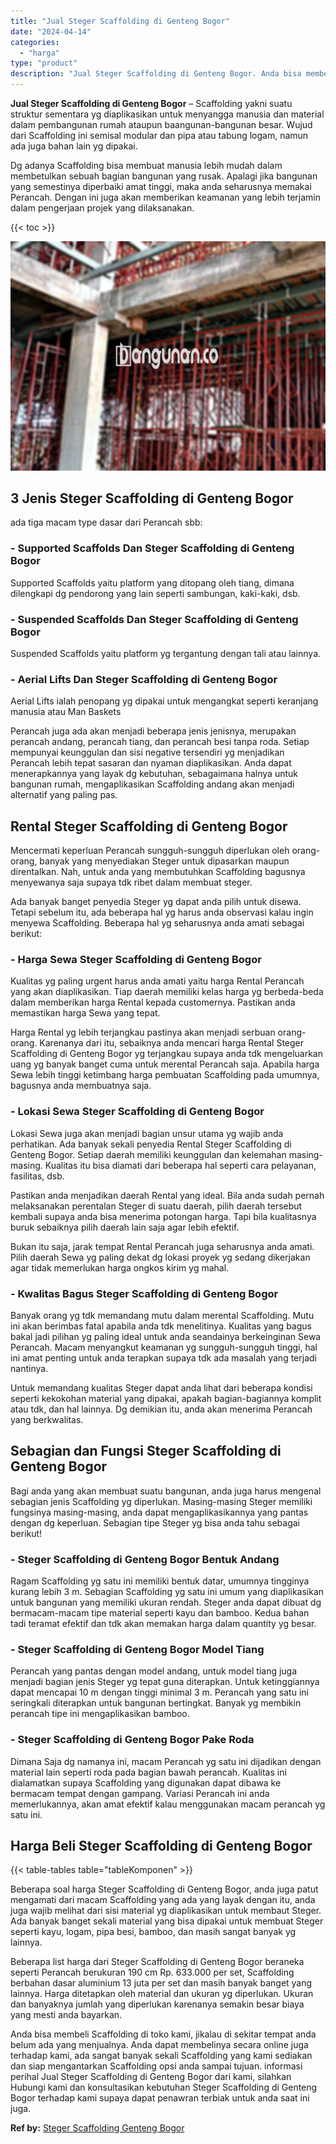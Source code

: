 ```yaml
---
title: "Jual Steger Scaffolding di Genteng Bogor"
date: "2024-04-14"
categories: 
  - "harga"
type: "product"
description: "Jual Steger Scaffolding di Genteng Bogor. Anda bisa membeli Scaffolding di toko kami, jikalau di sekitar tempat anda belum ada yang menjualnya. Anda dapat me..."
---
```


**Jual Steger Scaffolding di Genteng Bogor** – Scaffolding yakni suatu struktur sementara yg diaplikasikan untuk menyangga manusia dan material dalam pembangunan rumah ataupun baangunan-bangunan besar. Wujud dari Scaffolding ini semisal modular dan pipa atau tabung logam, namun ada juga bahan lain yg dipakai.

Dg adanya Scaffolding bisa membuat manusia lebih mudah dalam membetulkan sebuah bagian bangunan yang rusak. Apalagi jika bangunan yang semestinya diperbaiki amat tinggi, maka anda seharusnya memakai Perancah. Dengan ini juga akan memberikan keamanan yang lebih terjamin dalam pengerjaan projek yang dilaksanakan.

{{< toc >}}

![Jual Steger Scaffolding di Genteng Bogor](/images/sewa-scaffolding-steger-17.png)

## 3 Jenis Steger Scaffolding di Genteng Bogor

ada tiga macam type dasar dari Perancah sbb:

### \- Supported Scaffolds Dan Steger Scaffolding di Genteng Bogor

Supported Scaffolds yaitu platform yang ditopang oleh tiang, dimana dilengkapi dg pendorong yang lain seperti sambungan, kaki-kaki, dsb.

### \- Suspended Scaffolds Dan Steger Scaffolding di Genteng Bogor

Suspended Scaffolds yaitu platform yg tergantung dengan tali atau lainnya.

### \- Aerial Lifts Dan Steger Scaffolding di Genteng Bogor

Aerial Lifts ialah penopang yg dipakai untuk mengangkat seperti keranjang manusia atau Man Baskets

Perancah juga ada akan menjadi beberapa jenis jenisnya, merupakan perancah andang, perancah tiang, dan perancah besi tanpa roda. Setiap mempunyai keunggulan dan sisi negative tersendiri yg menjadikan Perancah lebih tepat sasaran dan nyaman diaplikasikan. Anda dapat menerapkannya yang layak dg kebutuhan, sebagaimana halnya untuk bangunan rumah, mengaplikasikan Scaffolding andang akan menjadi alternatif yang paling pas.

## Rental Steger Scaffolding di Genteng Bogor

Mencermati keperluan Perancah sungguh-sungguh diperlukan oleh orang-orang, banyak yang menyediakan Steger untuk dipasarkan maupun direntalkan. Nah, untuk anda yang membutuhkan Scaffolding bagusnya menyewanya saja supaya tdk ribet dalam membuat steger.

Ada banyak banget penyedia Steger yg dapat anda pilih untuk disewa. Tetapi sebelum itu, ada beberapa hal yg harus anda observasi kalau ingin menyewa Scaffolding. Beberapa hal yg seharusnya anda amati sebagai berikut:

### \- Harga Sewa Steger Scaffolding di Genteng Bogor

Kualitas yg paling urgent harus anda amati yaitu harga Rental Perancah yang akan diaplikasikan. Tiap daerah memiliki kelas harga yg berbeda-beda dalam memberikan harga Rental kepada customernya. Pastikan anda memastikan harga Sewa yang tepat.

Harga Rental yg lebih terjangkau pastinya akan menjadi serbuan orang-orang. Karenanya dari itu, sebaiknya anda mencari harga Rental Steger Scaffolding di Genteng Bogor yg terjangkau supaya anda tdk mengeluarkan uang yg banyak banget cuma untuk merental Perancah saja. Apabila harga Sewa lebih tinggi ketimbang harga pembuatan Scaffolding pada umumnya, bagusnya anda membuatnya saja.

### \- Lokasi Sewa Steger Scaffolding di Genteng Bogor

Lokasi Sewa juga akan menjadi bagian unsur utama yg wajib anda perhatikan. Ada banyak sekali penyedia Rental Steger Scaffolding di Genteng Bogor. Setiap daerah memiliki keunggulan dan kelemahan masing-masing. Kualitas itu bisa diamati dari beberapa hal seperti cara pelayanan, fasilitas, dsb.

Pastikan anda menjadikan daerah Rental yang ideal. Bila anda sudah pernah melaksanakan perentalan Steger di suatu daerah, pilih daerah tersebut kembali supaya anda bisa menerima potongan harga. Tapi bila kualitasnya buruk sebaiknya pilih daerah lain saja agar lebih efektif.

Bukan itu saja, jarak tempat Rental Perancah juga seharusnya anda amati. Pilih daerah Sewa yg paling dekat dg lokasi proyek yg sedang dikerjakan agar tidak memerlukan harga ongkos kirim yg mahal.

### \- Kwalitas Bagus Steger Scaffolding di Genteng Bogor

Banyak orang yg tdk memandang mutu dalam merental Scaffolding. Mutu ini akan berimbas fatal apabila anda tdk menelitinya. Kualitas yang bagus bakal jadi pilihan yg paling ideal untuk anda seandainya berkeinginan Sewa Perancah. Macam menyangkut keamanan yg sungguh-sungguh tinggi, hal ini amat penting untuk anda terapkan supaya tdk ada masalah yang terjadi nantinya.

Untuk memandang kualitas Steger dapat anda lihat dari beberapa kondisi seperti kekokohan material yang dipakai, apakah bagian-bagiannya komplit atau tdk, dan hal lainnya. Dg demikian itu, anda akan menerima Perancah yang berkwalitas.

## Sebagian dan Fungsi Steger Scaffolding di Genteng Bogor

Bagi anda yang akan membuat suatu bangunan, anda juga harus mengenal sebagian jenis Scaffolding yg diperlukan. Masing-masing Steger memiliki fungsinya masing-masing, anda dapat mengaplikasikannya yang pantas dengan dg keperluan. Sebagian tipe Steger yg bisa anda tahu sebagai berikut!

### \- Steger Scaffolding di Genteng Bogor Bentuk Andang

Ragam Scaffolding yg satu ini memiliki bentuk datar, umumnya tingginya kurang lebih 3 m. Sebagian Scaffolding yg satu ini umum yang diaplikasikan untuk bangunan yang memiliki ukuran rendah. Steger anda dapat dibuat dg bermacam-macam tipe material seperti kayu dan bamboo. Kedua bahan tadi teramat efektif dan tdk akan memakan harga dalam quantity yg besar.

### \- Steger Scaffolding di Genteng Bogor Model Tiang

Perancah yang pantas dengan model andang, untuk model tiang juga menjadi bagian jenis Steger yg tepat guna diterapkan. Untuk ketinggiannya dapat mencapai 10 m dengan tinggi minimal 3 m. Perancah yang satu ini seringkali diterapkan untuk bangunan bertingkat. Banyak yg membikin perancah tipe ini mengaplikasikan bamboo.

### \- Steger Scaffolding di Genteng Bogor Pake Roda

Dimana Saja dg namanya ini, macam Perancah yg satu ini dijadikan dengan material lain seperti roda pada bagian bawah perancah. Kualitas ini dialamatkan supaya Scaffolding yang digunakan dapat dibawa ke bermacam tempat dengan gampang. Variasi Perancah ini anda memerlukannya, akan amat efektif kalau menggunakan macam perancah yg satu ini.

## Harga Beli Steger Scaffolding di Genteng Bogor

{{< table-tables table="tableKomponen" >}}

Beberapa soal harga Steger Scaffolding di Genteng Bogor, anda juga patut mengamati dari macam Scaffolding yang ada yang layak dengan itu, anda juga wajib melihat dari sisi material yg diaplikasikan untuk membaut Steger. Ada banyak banget sekali material yang bisa dipakai untuk membuat Steger seperti kayu, logam, pipa besi, bamboo, dan masih sangat banyak yg lainnya.

Beberapa list harga dari Steger Scaffolding di Genteng Bogor beraneka seperti Perancah berukuran 190 cm Rp. 633.000 per set, Scaffolding berbahan dasar aluminium 13 juta per set dan masih banyak banget yang lainnya. Harga ditetapkan oleh material dan ukuran yg diperlukan. Ukuran dan banyaknya jumlah yang diperlukan karenanya semakin besar biaya yang mesti anda bayarkan.

Anda bisa membeli Scaffolding di toko kami, jikalau di sekitar tempat anda belum ada yang menjualnya. Anda dapat membelinya secara online juga terhadap kami, ada sangat banyak sekali Scaffolding yang kami sediakan dan siap mengantarkan Scaffolding opsi anda sampai tujuan. informasi perihal Jual Steger Scaffolding di Genteng Bogor dari kami, silahkan Hubungi kami dan konsultasikan kebutuhan Steger Scaffolding di Genteng Bogor terhadap kami supaya dapat penawran terbiak untuk anda saat ini juga.

**Ref by:** [Steger Scaffolding Genteng Bogor](https://id.wikipedia.org/wiki/Steger)
